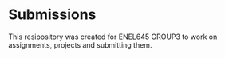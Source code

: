 # Submissions
This resipository was created for ENEL645 GROUP3 to work on assignments, projects and submitting them.
